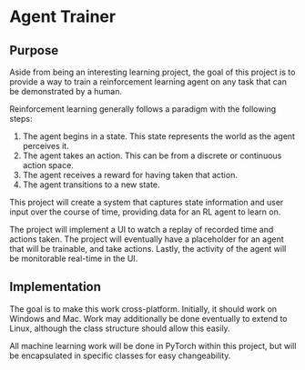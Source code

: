 # Agent Trainer

## Purpose
Aside from being an interesting learning project, the goal of this project is to provide
a way to train a reinforcement learning agent on any task that can be demonstrated by a
human.

Reinforcement learning generally follows a paradigm with the following steps:
1. The agent begins in a state.  This state represents the world as the agent
perceives it.
2. The agent takes an action.  This can be from a discrete or continuous
action space.
3. The agent receives a reward for having taken that action.
4. The agent transitions to a new state.

This project will create a system that captures state information and user input
over the course of time, providing data for an RL agent to learn on.

The project will implement a UI to watch a replay of recorded time and actions
taken. The project will eventually have a placeholder for an agent that will be
trainable, and take actions.  Lastly, the activity of the agent will be monitorable
real-time in the UI.

## Implementation
The goal is to make this work cross-platform.  Initially, it should work on Windows
and Mac. Work may additionally be done eventually to extend to Linux, although the
class structure should allow this easily.

All machine learning work will be done in PyTorch within this project, but will be
encapsulated in specific classes for easy changeability.

